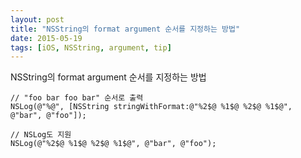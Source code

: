 ```yaml
---
layout: post
title: "NSString의 format argument 순서를 지정하는 방법"
date: 2015-05-19
tags: [iOS, NSString, argument, tip]
---
```


NSString의 format argument 순서를 지정하는 방법

```objc
// "foo bar foo bar" 순서로 출력
NSLog(@"%@", [NSString stringWithFormat:@"%2$@ %1$@ %2$@ %1$@", @"bar", @"foo"]);

// NSLog도 지원
NSLog(@"%2$@ %1$@ %2$@ %1$@", @"bar", @"foo");
```
